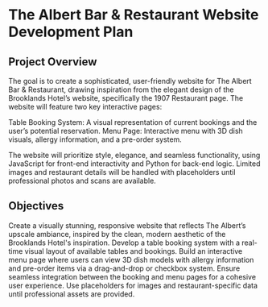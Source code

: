 # The Albert Bar & Restaurant Website Development Plan
## Project Overview
The goal is to create a sophisticated, user-friendly website for The Albert Bar & Restaurant, drawing inspiration from the elegant design of the Brooklands Hotel’s website, specifically the 1907 Restaurant page. The website will feature two key interactive pages:

Table Booking System: A visual representation of current bookings and the user’s potential reservation.
Menu Page: Interactive menu with 3D dish visuals, allergy information, and a pre-order system.

The website will prioritize style, elegance, and seamless functionality, using JavaScript for front-end interactivity and Python for back-end logic. Limited images and restaurant details will be handled with placeholders until professional photos and scans are available.

## Objectives

Create a visually stunning, responsive website that reflects The Albert’s upscale ambiance, inspired by the clean, modern aesthetic of the Brooklands Hotel's inspiration.
Develop a table booking system with a real-time visual layout of available tables and bookings.
Build an interactive menu page where users can view 3D dish models with allergy information and pre-order items via a drag-and-drop or checkbox system.
Ensure seamless integration between the booking and menu pages for a cohesive user experience.
Use placeholders for images and restaurant-specific data until professional assets are provided.

